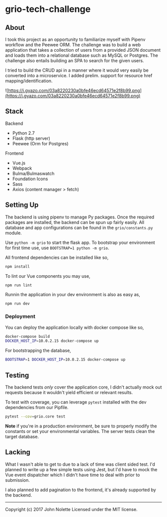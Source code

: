# grio-tech-challenge

## About

I took this project as an opportunity to familiarize myself with Pipenv workflow and the Peewee ORM. The challenge was to build a web application that takes a collection of users from a provided JSON document and loads them into a relational database such as MySQL or Postgres. The challenge also entails building an SPA to search for the given users.

I tried to build the CRUD api in a manner where it would very easily be converted into a microservice. I added prelim. support for resource href mapping/identification.

![https://i.gyazo.com/03a8220230a0bfe46ecd64571e2f8b99.png](https://i.gyazo.com/03a8220230a0bfe46ecd64571e2f8b99.png)

## Stack

Backend

- Python 2.7
- Flask (http server)
- Peewee (Orm for Postgres)

Frontend

- Vue.js
- Webpack
- Bulma/Bulmaswatch
- Foundation Icons
- Sass
- Axios (content manager > fetch)

## Setting Up

The backend is using pipenv to manage Py packages.
Once the required packages are installed, the backend can be spun up fairly easily.
All database and app configurations can be found in the `grio/constants.py` module.

Use `python -m grio` to start the flask app. To bootstrap your environment for first time use, use `BOOTSTRAP=1 python -m grio`.

All frontend dependencies can be installed like so,

```bash
npm install
```

To lint our Vue components you may use,

```bash
npm run lint
```

Runnin the application in your dev environment is also as easy as,

```bash
npm run dev
```

### Deployment

You can deploy the application locally with docker compose like so,

```bash
docker-compose build
DOCKER_HOST_IP=10.0.2.15 docker-compose up
```

For bootstrapping the database,

```bash
BOOTSTRAP=1 DOCKER_HOST_IP=10.0.2.15 docker-compose up
```

## Testing

The backend tests *only* cover the application core, I didn't actually mock out requests because it wouldn't yield efficient or relevant results.

To test with coverage, you can leverage `pytest` installed with the dev dependencies from our Pipfile.

```bash
pytest --cov=grio.core test
```

**Note** if you're in a production environment, be sure to properly modify the constants or set your environmental variables. The server tests clean the target database.

## Lacking

What I wasn't able to get to due to a lack of time was client sided test. I'd planned to write up a few simple tests using Jest, but I'd have to mock the Vue event dispatcher which I didn't have time to deal with prior to submission.

I also planned to add pagination to the frontend, it's already supported by the backend.

---

Copyright (c) 2017 John Nolette Licensed under the MIT license.

